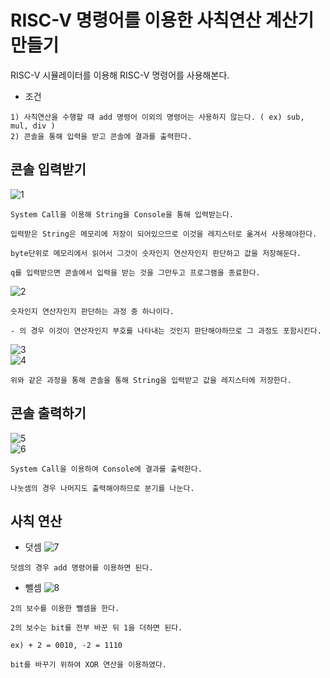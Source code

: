 # RISC-V 명령어를 이용한 사칙연산 계산기 만들기

RISC-V 시뮬레이터를 이용해 RISC-V 명령어를 사용해본다.

* 조건
```
1) 사칙연산을 수행할 때 add 명령어 이외의 명령어는 사용하지 않는다. ( ex) sub, mul, div )
2) 콘솔을 통해 입력을 받고 콘솔에 결과를 출력한다.
```

## 콘솔 입력받기
![1](https://user-images.githubusercontent.com/28796089/100012844-46177500-2e17-11eb-92ab-42bd219f1246.JPG)
```
System Call을 이용해 String을 Console을 통해 입력받는다.

입력받은 String은 메모리에 저장이 되어있으므로 이것을 레지스터로 옮겨서 사용해야한다.

byte단위로 메모리에서 읽어서 그것이 숫자인지 연산자인지 판단하고 값을 저장해둔다.

q를 입력받으면 콘솔에서 입력을 받는 것을 그만두고 프로그램을 종료한다.
```
![2](https://user-images.githubusercontent.com/28796089/100012956-7232f600-2e17-11eb-9144-27dfefb3735f.JPG)
```
숫자인지 연산자인지 판단하는 과정 중 하나이다.

- 의 경우 이것이 연산자인지 부호를 나타내는 것인지 판단해야하므로 그 과정도 포함시킨다.
```
![3](https://user-images.githubusercontent.com/28796089/100013126-adcdc000-2e17-11eb-9a84-52b12f5caa49.JPG)  
![4](https://user-images.githubusercontent.com/28796089/100013185-c342ea00-2e17-11eb-8284-0d67cd046eb5.JPG)
```
위와 같은 과정을 통해 콘솔을 통해 String을 입력받고 값을 레지스터에 저장한다.
```

## 콘솔 출력하기
![5](https://user-images.githubusercontent.com/28796089/100013359-10bf5700-2e18-11eb-8c14-8576ffc3d6cb.JPG)  
![6](https://user-images.githubusercontent.com/28796089/100013360-1157ed80-2e18-11eb-94f5-a3b3359ce99a.JPG)
```
System Call을 이용하여 Console에 결과를 출력한다.

나눗셈의 경우 나머지도 출력해야하므로 분기를 나눈다.
```

## 사칙 연산

* 덧셈
![7](https://user-images.githubusercontent.com/28796089/100013548-5b40d380-2e18-11eb-87a1-d6411233fe49.JPG)
```
덧셈의 경우 add 명령어를 이용하면 된다.
```

* 뺄셈
![8](https://user-images.githubusercontent.com/28796089/100013611-76134800-2e18-11eb-8221-259d92d5e537.JPG)
```
2의 보수를 이용한 뺄셈을 한다.

2의 보수는 bit를 전부 바꾼 뒤 1을 더하면 된다.

ex) + 2 = 0010, -2 = 1110

bit를 바꾸기 위하여 XOR 연산을 이용하였다.
```


